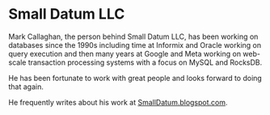 # Small Datum LLC

Mark Callaghan, the person behind Small Datum LLC, has been working on databases since the 1990s
including time at Informix and Oracle working on query execution and then many years at Google
and Meta working on web-scale transaction processing systems with a focus on MySQL and RocksDB.

He has been fortunate to work with great people and looks forward to doing that again.

He frequently writes about his work at [SmallDatum.blogspot.com](https://smalldatum.blogspot.com/).
